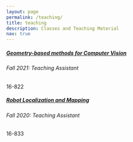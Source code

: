 ```yaml
---
layout: page
permalink: /teaching/
title: teaching
description: Classes and Teaching Material
nav: true
---
```


<div class="card mt-3">
  <div class="p-3">
    <div class="row">
      <div class="col-sm-10">
        <h5 class="card-title"><a href="https://piazza.com/cmu/fall2021/16822/resources" target="_blank" rel="noopener noreferrer">Geometry-based methods for Computer Vision</a></h5>
        <h6 class="card-subtitle font-italic">Fall 2021: Teaching Assistant</h6>
      </div>
      <div class="col-sm-2 text-sm-right">
        <span class="badge badge-secondary">
          16-822
        </span>
      </div>
    </div>
  </div>
</div>

<div class="card mt-3">
  <div class="p-3">
    <div class="row">
      <div class="col-sm-10">
        <h5 class="card-title"><a href="https://piazza.com/cmu/fall2021/16822/resources" target="_blank" rel="noopener noreferrer">Robot Localization and Mapping</a></h5>
        <h6 class="card-subtitle font-italic">Fall 2020: Teaching Assistant</h6>
      </div>
      <div class="col-sm-2 text-sm-right">
        <span class="badge badge-secondary">
          16-833
        </span>
      </div>
    </div>
  </div>
</div>
